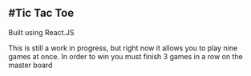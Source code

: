 #Tic Tac Toe
---
Built using React.JS

This is still a work in progress, but right now it allows you to play nine games at once. In order to win you must finish 3 games in a row on the master board
